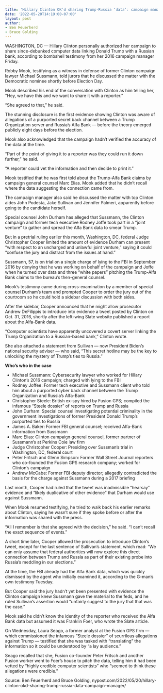 ```yaml
---
title: 'Hillary Clinton OK’d sharing Trump-Russia ‘data’: campaign manager'
date: '2022-05-20T14:19:00-07:00'
layout: post
author:
- Ben Feuerherd
- Bruce Golding
---
```


WASHINGTON, DC — Hillary Clinton personally authorized her campaign to share since-debunked computer data linking Donald Trump with a Russian bank, according to bombshell testimony from her 2016 campaign manager Friday.

Robby Mook, testifying as a witness in defense of former Clinton campaign lawyer Michael Sussmann, told jurors that he discussed the matter with the Democratic nominee shortly before Election Day.

Mook described his end of the conversation with Clinton as him telling her, “Hey, we have this and we want to share it with a reporter.”

“She agreed to that,” he said.

The stunning disclosure is the first evidence showing Clinton was aware of allegations of a purported secret back channel between a Trump Organization server and Russia’s Alfa Bank — before the theory emerged publicly eight days before the election.

Mook also acknowledged that the campaign hadn’t verified the accuracy of the data at the time.

“Part of the point of giving it to a reporter was they could run it down further,” he said.

“A reporter could vet the information and then decide to print it.”

Mook testified that he was first told about the Trump-Alfa Bank claims by campaign general counsel Marc Elias. Mook added that he didn’t recall where the data suggesting the connection came from.

The campaign manager also said he discussed the matter with top Clinton aides John Podesta, Jake Sullivan and Jennifer Palmeri, apparently before going to the candidate herself.

Special counsel John Durham has alleged that Sussmann, the Clinton campaign and former tech executive Rodney Joffe took part in a “joint venture” to gather and spread the Alfa Bank data to smear Trump.

But in a pretrial ruling earlier this month, Washington, DC, federal Judge Christopher Cooper limited the amount of evidence Durham can present “with respect to an uncharged and unlawful joint venture,” saying it could “confuse the jury and distract from the issues at hand.”

Sussmann, 57, is on trial on a single charge of lying to the FBI in September 2016 by denying that he was working on behalf of the campaign and Joffe when he turned over data and three “white papers” pitching the Trump-Alfa Bank claims to the bureau’s then-general counsel.

Mook’s testimony came during cross-examination by a member of special counsel Durham’s team and prompted Cooper to order the jury out of the courtroom so he could hold a sidebar discussion with both sides.

After the sidebar, Cooper announced that he might allow prosecutor Andrew DeFilippis to introduce into evidence a tweet posted by Clinton on Oct. 31, 2016, shortly after the left-wing Slate website published a report about the Alfa-Bank data.

“Computer scientists have apparently uncovered a covert server linking the Trump Organization to a Russian-based bank,” Clinton wrote.

She also attached a statement from Sullivan — now President Biden’s national security adviser — who said, “This secret hotline may be the key to unlocking the mystery of Trump’s ties to Russia.”

**Who’s who in the case**

- Michael Sussmann: Cybersecurity lawyer who worked for Hillary Clinton’s 2016 campaign; charged with lying to the FBI
- Rodney Joffee: Former tech executive and Sussmann client who told him about a purported cyber back channel between the Trump Organization and Russia’s Alfa-Bank
- Christopher Steele: British ex-spy hired by Fusion GPS; compiled the infamous “Steele dossier” of reports on Trump and Russia
- John Durham: Special counsel investigating potential criminality in the government investigations of former President Donald Trump’s purported ties to Russia
- James A. Baker: Former FBI general counsel; received Alfa-Bank information from Sussmann
- Marc Elias: Clinton campaign general counsel, former partner of Sussmann’s at Perkins Coie law firm
- Judge Christopher Cooper: Presiding over Sussman’s trial in Washington, DC, federal court
- Peter Fritsch and Glenn Simpson: Former Wall Street Journal reporters who co-founded the Fusion GPS research company; worked for Clinton’s campaign
- Andrew McCabe: Former FBI deputy director; allegedly contradicted the basis for the charge against Sussmann during a 2017 briefing

Last month, Cooper had ruled that the tweet was inadmissible “hearsay” evidence and “likely duplicative of other evidence” that Durham would use against Sussmann.

When Mook resumed testifying, he tried to walk back his earlier remarks about Clinton, saying he wasn’t sure if they spoke before or after the information was shared with the press.

“All I remember is that she agreed with the decision,” he said. “I can’t recall the exact sequence of events.”

A short time later, Cooper allowed the prosecution to introduce Clinton’s tweet, except for the last sentence of Sullivan’s statement, which read: “We can only assume that federal authorities will now explore this direct connection between Trump and Russia as part of their existing probe into Russia’s meddling in our elections.”

At the time, the FBI already had the Alfa Bank data, which was quickly dismissed by the agent who initially examined it, according to the G-man’s own testimony Tuesday.

But Cooper said the jury hadn’t yet been presented with evidence the Clinton campaign knew Sussmann gave the material to the feds, and he ruled Sullivan’s assertion would “unfairly suggest to the jury that that was the case.”

Mook said he didn’t know the identity of the reporter who received the Alfa Bank data but assumed it was Franklin Foer, who wrote the Slate article.

On Wednesday, Laura Seago, a former analyst at the Fusion GPS firm — which commissioned the infamous “Steele dossier” of scurrilous allegations against Trump — testified that she was tasked with “translating” the information so it could be understood by “a lay audience.”

Seago recalled that she, Fusion co-founder Peter Fritsch and another Fusion worker went to Foer’s house to pitch the data, telling him it had been vetted by “highly credible computer scientists” who “seemed to think these allegations were credible.”

Source: Ben Feuerherd and Bruce Golding, nypost.com/2022/05/20/hillary-clinton-okd-sharing-trump-russia-data-campaign-manager/
